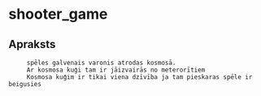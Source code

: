 # shooter_game

## Apraksts
         spēles galvenais varonis atrodas kosmosā.
         Ar kosmosa kuģi tam ir jāizvairās no meterorītiem 
         Kosmosa kuģim ir tikai viena dzīvība ja tam pieskaras spēle ir beigusies
        